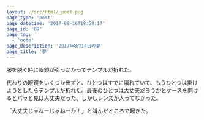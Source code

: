 ```yaml
---
layout: ./src/html/_post.pug
page_type: 'post'
page_datetime: '2017-08-16T18:58:17'
page_id: '89'
page_tag:
  - 'note'
page_description: '2017年8月14日の夢'
page_title: '夢'
---
```

服を脱ぐ時に眼鏡が引っかかってテンプルが折れた。

代わりの眼鏡をいくつか出すと、ひとつはすでに壊れていて、もうひとつは掛けようとしたらテンプルが折れた。最後のひとつは大丈夫だろうかとケースを開けるとパッと見は大丈夫だった。しかしレンズが入ってなかった。

「大丈夫じゃねーじゃねーか！」と叫んだところで起きた。
